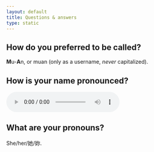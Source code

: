 ```yaml
---
layout: default
title: Questions & answers
type: static
---
```



## How do you preferred to be called?

**M**u-**A**n, or muan (only as a username, _never_ capitalized).

## How is your name pronounced?

<audio src="/assets/name.m4a" controls></audio>

## What are your pronouns?

She/her/她/妳.
